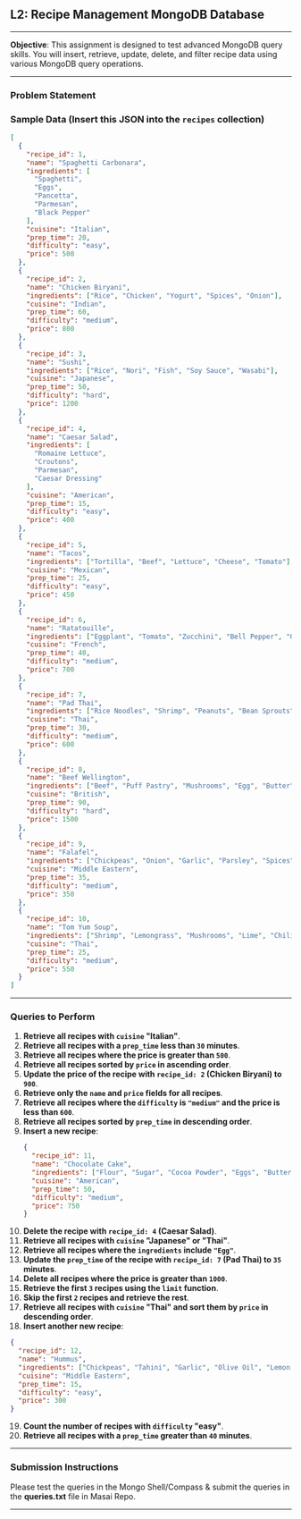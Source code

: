 
## **L2: Recipe Management MongoDB Database**
---

**Objective**: This assignment is designed to test advanced MongoDB query skills. You will insert, retrieve, update, delete, and filter recipe data using various MongoDB query operations.

---
### **Problem Statement**

### **Sample Data (Insert this JSON into the `recipes` collection)**

```json
[
  {
    "recipe_id": 1,
    "name": "Spaghetti Carbonara",
    "ingredients": [
      "Spaghetti",
      "Eggs",
      "Pancetta",
      "Parmesan",
      "Black Pepper"
    ],
    "cuisine": "Italian",
    "prep_time": 20,
    "difficulty": "easy",
    "price": 500
  },
  {
    "recipe_id": 2,
    "name": "Chicken Biryani",
    "ingredients": ["Rice", "Chicken", "Yogurt", "Spices", "Onion"],
    "cuisine": "Indian",
    "prep_time": 60,
    "difficulty": "medium",
    "price": 800
  },
  {
    "recipe_id": 3,
    "name": "Sushi",
    "ingredients": ["Rice", "Nori", "Fish", "Soy Sauce", "Wasabi"],
    "cuisine": "Japanese",
    "prep_time": 50,
    "difficulty": "hard",
    "price": 1200
  },
  {
    "recipe_id": 4,
    "name": "Caesar Salad",
    "ingredients": [
      "Romaine Lettuce",
      "Croutons",
      "Parmesan",
      "Caesar Dressing"
    ],
    "cuisine": "American",
    "prep_time": 15,
    "difficulty": "easy",
    "price": 400
  },
  {
    "recipe_id": 5,
    "name": "Tacos",
    "ingredients": ["Tortilla", "Beef", "Lettuce", "Cheese", "Tomato"],
    "cuisine": "Mexican",
    "prep_time": 25,
    "difficulty": "easy",
    "price": 450
  },
  {
    "recipe_id": 6,
    "name": "Ratatouille",
    "ingredients": ["Eggplant", "Tomato", "Zucchini", "Bell Pepper", "Onion"],
    "cuisine": "French",
    "prep_time": 40,
    "difficulty": "medium",
    "price": 700
  },
  {
    "recipe_id": 7,
    "name": "Pad Thai",
    "ingredients": ["Rice Noodles", "Shrimp", "Peanuts", "Bean Sprouts", "Egg"],
    "cuisine": "Thai",
    "prep_time": 30,
    "difficulty": "medium",
    "price": 600
  },
  {
    "recipe_id": 8,
    "name": "Beef Wellington",
    "ingredients": ["Beef", "Puff Pastry", "Mushrooms", "Egg", "Butter"],
    "cuisine": "British",
    "prep_time": 90,
    "difficulty": "hard",
    "price": 1500
  },
  {
    "recipe_id": 9,
    "name": "Falafel",
    "ingredients": ["Chickpeas", "Onion", "Garlic", "Parsley", "Spices"],
    "cuisine": "Middle Eastern",
    "prep_time": 35,
    "difficulty": "medium",
    "price": 350
  },
  {
    "recipe_id": 10,
    "name": "Tom Yum Soup",
    "ingredients": ["Shrimp", "Lemongrass", "Mushrooms", "Lime", "Chili"],
    "cuisine": "Thai",
    "prep_time": 25,
    "difficulty": "medium",
    "price": 550
  }
]
```

---

### **Queries to Perform**

1. **Retrieve all recipes with `cuisine` "Italian"**.
2. **Retrieve all recipes with a `prep_time` less than `30` minutes**.
3. **Retrieve all recipes where the price is greater than `500`**.
4. **Retrieve all recipes sorted by `price` in ascending order**.
5. **Update the price of the recipe with `recipe_id: 2` (Chicken Biryani) to `900`**.
6. **Retrieve only the `name` and `price` fields for all recipes**.
7. **Retrieve all recipes where the `difficulty` is `"medium"` and the price is less than `600`**.
8. **Retrieve all recipes sorted by `prep_time` in descending order**.
9. **Insert a new recipe**:
   ```json
   {
     "recipe_id": 11,
     "name": "Chocolate Cake",
     "ingredients": ["Flour", "Sugar", "Cocoa Powder", "Eggs", "Butter"],
     "cuisine": "American",
     "prep_time": 50,
     "difficulty": "medium",
     "price": 750
   }
   ```
10. **Delete the recipe with `recipe_id: 4` (Caesar Salad)**.
11. **Retrieve all recipes with `cuisine` "Japanese" or "Thai"**.
12. **Retrieve all recipes where the `ingredients` include `"Egg"`**.
13. **Update the `prep_time` of the recipe with `recipe_id: 7` (Pad Thai) to `35` minutes**.
14. **Delete all recipes where the price is greater than `1000`**.
15. **Retrieve the first `3` recipes using the `limit` function**.
16. **Skip the first `2` recipes and retrieve the rest**.
17. **Retrieve all recipes with `cuisine` "Thai" and sort them by `price` in descending order**.
18. **Insert another new recipe**:

```json
{
  "recipe_id": 12,
  "name": "Hummus",
  "ingredients": ["Chickpeas", "Tahini", "Garlic", "Olive Oil", "Lemon Juice"],
  "cuisine": "Middle Eastern",
  "prep_time": 15,
  "difficulty": "easy",
  "price": 300
}
```

19. **Count the number of recipes with `difficulty` "easy"**.
20. **Retrieve all recipes with a `prep_time` greater than `40` minutes**.

---

### **Submission Instructions**

Please test the queries in the Mongo Shell/Compass & submit the queries in the **queries.txt** file in Masai Repo.

---
